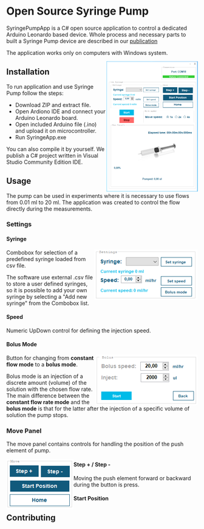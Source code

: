 # Open Source Syringe Pump

SyringePumpApp is a C# open source application to control a dedicated Arduino Leonardo based device.
Whole process and necessary parts to built a Syringe Pump device are described in our [publication](https://github.com/MKuj/Single-Syringe-Pump/edit/main/README.md)

The application works only on computers with Windows system.

<img align="right" width="240" height="342" src="https://github.com/MKuj/Single-Syringe-Pump/blob/main/Screens/Interface%20programu%201.PNG">


## Installation

To run application and use Syringe Pump follow the steps:
- Download ZIP and extract file.
- Open Ardiono IDE and connect your Arduino Leonardo board.
- Open included Arduino file (.ino) and upload it on microcontroller. 
- Run SyringeApp.exe

You can also compile it by yourself. We publish a C# project written in Visual Studio Community Edition IDE.

## Usage

The pump can be used in experiments where it is necessary to use flows from 0.01 ml to 20 ml.
The application was created to control the flow directly during the measurements.

### Settings

#### Syringe

<img align="right" width = "272" height = "133" src = "https://github.com/MKuj/Single-Syringe-Pump/blob/main/Screens/SettingsPanel.PNG">

Combobox for selection of a predefined syringe loaded from csv file.

The software use external .csv file to store a user defined syringes, so it is possible to add your own syringe by selecting a "Add new syringe" from the Combobox list.

#### Speed

Numeric UpDown control for defining the injection speed.

#### Bolus Mode

<img align="right" width = "269" height = "133" src = "https://github.com/MKuj/Single-Syringe-Pump/blob/main/Screens/bolusMode.PNG">

Button for changing from **constant flow mode** to a **bolus mode**.

Bolus mode is an injection of a discrete amount (volume) of the solution with the chosen flow rate. The main difference between the **constant flow rate mode** and the **bolus mode** is that for the latter after the injection of a specific volume of solution the pump stops. 

### Move Panel
The move panel contains controls for handling the position of the push element of pump.

<img align="left" width="177" height="132" src="https://github.com/MKuj/Single-Syringe-Pump/blob/main/Screens/MovePanel.PNG">

#### Step + / Step -
Moving the push element forward or backward during the button is press.


#### Start Position


## Contributing
